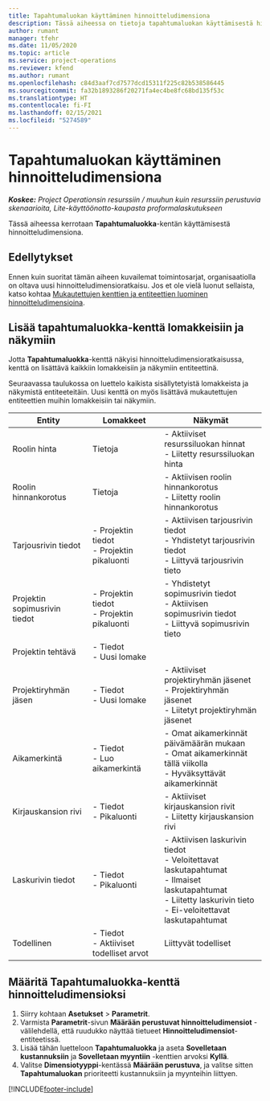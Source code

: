 ```yaml
---
title: Tapahtumaluokan käyttäminen hinnoitteludimensiona
description: Tässä aiheessa on tietoja tapahtumaluokan käyttämisestä hinnoitteludimensiona.
author: rumant
manager: tfehr
ms.date: 11/05/2020
ms.topic: article
ms.service: project-operations
ms.reviewer: kfend
ms.author: rumant
ms.openlocfilehash: c84d3aaf7cd7577dcd15311f225c82b538586445
ms.sourcegitcommit: fa32b1893286f20271fa4ec4be8fc68bd135f53c
ms.translationtype: HT
ms.contentlocale: fi-FI
ms.lasthandoff: 02/15/2021
ms.locfileid: "5274589"
---
```

# <a name="use-transaction-category-as-a-pricing-dimension"></a>Tapahtumaluokan käyttäminen hinnoitteludimensiona


_**Koskee:** Project Operationsin resurssiin / muuhun kuin resurssiin perustuvia skenaarioita, Lite-käyttöönotto-kaupasta proformalaskutukseen_


Tässä aiheessa kerrotaan **Tapahtumaluokka**-kentän käyttämisestä hinnoitteludimensiona. 

## <a name="prerequisites"></a>Edellytykset
Ennen kuin suoritat tämän aiheen kuvailemat toimintosarjat, organisaatiolla on oltava uusi hinnoitteludimensioratkaisu. Jos et ole vielä luonut sellaista, katso kohtaa [Mukautettujen kenttien ja entiteettien luominen hinnoitteludimensioina](create-custom-fields-entities-pricing-dimensions.md).

## <a name="add-the-transaction-category-field-to-forms-and-views"></a>Lisää tapahtumaluokka-kenttä lomakkeisiin ja näkymiin
Jotta **Tapahtumaluokka**-kenttä näkyisi hinnoitteludimensioratkaisussa, kenttä on lisättävä kaikkiin lomakkeisiin ja näkymiin entiteettinä.

Seuraavassa taulukossa on luettelo kaikista sisällytetyistä lomakkeista ja näkymistä entiteeteitäin. Uusi kenttä on myös lisättävä mukautettujen entiteettien muihin lomakkeisiin tai näkymiin.

|  Entity        | Lomakkeet     |Näkymät        |
| ------------------------------|---------------------------------|----------------------------------|
|  Roolin hinta| Tietoja |- Aktiiviset resurssiluokan hinnat<br> - Liitetty resurssiluokan hinta |
|  Roolin hinnankorotus| Tietoja|- Aktiivisen roolin hinnankorotus<br>- Liitetty roolin hinnankorotus |
|  Tarjousrivin tiedot|- Projektin tiedot<br>- Projektin pikaluonti| - Aktiivisen tarjousrivin tiedot<br>- Yhdistetyt tarjousrivin tiedot<br>- Liittyvä tarjousrivin tieto |
|  Projektin sopimusrivin tiedot|- Projektin tiedot<br>- Projektin pikaluonti|- Yhdistetyt sopimusrivin tiedot<br>- Aktiivisen sopimusrivin tiedot<br>- Liittyvä sopimusrivin tieto |
|  Projektin tehtävä|- Tiedot<br>- Uusi lomake| &nbsp; |
|  Projektiryhmän jäsen|- Tiedot<br>- Uusi lomake|- Aktiiviset projektiryhmän jäsenet<br>- Projektiryhmän jäsenet<br>- Liitetyt projektiryhmän jäsenet |
|  Aikamerkintä|- Tiedot<br>- Luo aikamerkintä|- Omat aikamerkinnät päivämäärän mukaan<br>- Omat aikamerkinnät tällä viikolla<br>- Hyväksyttävät aikamerkinnät|
|  Kirjauskansion rivi|- Tiedot<br>- Pikaluonti|- Aktiiviset kirjauskansion rivit<br>- Liitetty kirjauskansion rivi|
|  Laskurivin tiedot|- Tiedot<br>- Pikaluonti|- Aktiivisen laskurivin tiedot<br>- Veloitettavat laskutapahtumat<br>- Ilmaiset laskutapahtumat<br>- Liitetty laskurivin tieto <br>- Ei-veloitettavat laskutapahtumat|
|  Todellinen|- Tiedot<br>- Aktiiviset todelliset arvot| Liittyvät todelliset |

## <a name="set-up-the-transaction-category-field-as-a-pricing-dimension"></a>Määritä Tapahtumaluokka-kenttä hinnoitteludimensioksi

1. Siirry kohtaan **Asetukset** > **Parametrit**. 
2. Varmista **Parametrit**-sivun **Määrään perustuvat hinnoitteludimensiot** -välilehdellä, että ruudukko näyttää tietueet **Hinnoitteludimensiot**-entiteetissä.
3. Lisää tähän luetteloon **Tapahtumaluokka** ja aseta **Sovelletaan kustannuksiin** ja **Sovelletaan myyntiin** -kenttien arvoksi **Kyllä**.
4. Valitse **Dimensiotyyppi**-kentässä **Määrään perustuva**, ja valitse sitten **Tapahtumaluokan** prioriteetti kustannuksiin ja myynteihin liittyen.


[!INCLUDE[footer-include](../includes/footer-banner.md)]